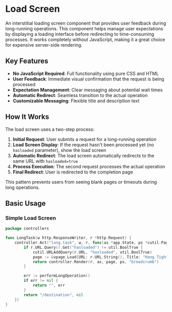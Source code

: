 # Load Screen

An interstitial loading screen component that provides user feedback during long-running operations. This component helps manage user expectations by displaying a loading interface before redirecting to time-consuming processes. It works completely without JavaScript, making it a great choice for expensive server-side rendering.

## Key Features

- **No JavaScript Required**: Full functionality using pure CSS and HTML
- **User Feedback**: Immediate visual confirmation that the request is being processed
- **Expectation Management**: Clear messaging about potential wait times
- **Automatic Redirect**: Seamless transition to the actual operation
- **Customizable Messaging**: Flexible title and description text

## How It Works

The load screen uses a two-step process:

1. **Initial Request**: User submits a request for a long-running operation
2. **Load Screen Display**: If the request hasn't been processed yet (no `hasloaded` parameter), show the load screen
3. **Automatic Redirect**: The load screen automatically redirects to the same URL with `hasloaded=true`
4. **Process Execution**: The second request processes the actual operation
5. **Final Redirect**: User is redirected to the completion page

This pattern prevents users from seeing blank pages or timeouts during long operations.

## Basic Usage

### Simple Load Screen

```go
package controllers

func LongTask(w http.ResponseWriter, r *http.Request) {
    controller.Act("long.task", w, r, func(as *app.State, ps *cutil.PageState) (string, error) {
        if r.URL.Query().Get("hasloaded") != util.BoolTrue {
            cutil.URLAddQuery(r.URL, "hasloaded", util.BoolTrue)
            page := &vpage.Load{URL: r.URL.String(), Title: "Hang Tight", Description: "Working on it..."}
            return controller.Render(r, as, page, ps, "breadcrumb")
        }

        err := performLongOperation()
        if err != nil {
            return "", err
        }
        return "/destination", nil
    })
}
```
